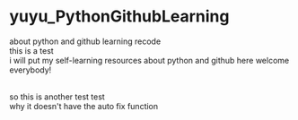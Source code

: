 # yuyu_PythonGithubLearning
about python and github learning recode
<br>this is a test
<br>i will put my self-learning resources about python and github here
welcome everybody!

<br>so this is another test test
<br>why it doesn't have the auto fix function